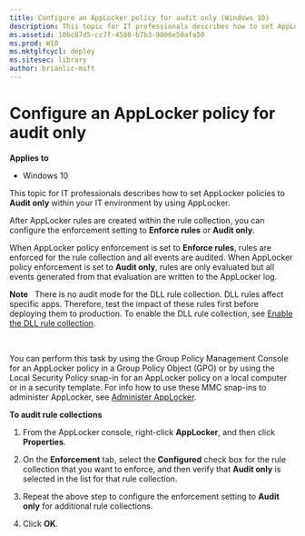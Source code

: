 ```yaml
---
title: Configure an AppLocker policy for audit only (Windows 10)
description: This topic for IT professionals describes how to set AppLocker policies to Audit only within your IT environment by using AppLocker.
ms.assetid: 10bc87d5-cc7f-4500-b7b3-9006e50afa50
ms.prod: W10
ms.mktglfcycl: deploy
ms.sitesec: library
author: brianlic-msft
---
```


# Configure an AppLocker policy for audit only


**Applies to**

-   Windows 10

This topic for IT professionals describes how to set AppLocker policies to **Audit only** within your IT environment by using AppLocker.

After AppLocker rules are created within the rule collection, you can configure the enforcement setting to **Enforce rules** or **Audit only**.

When AppLocker policy enforcement is set to **Enforce rules**, rules are enforced for the rule collection and all events are audited. When AppLocker policy enforcement is set to **Audit only**, rules are only evaluated but all events generated from that evaluation are written to the AppLocker log.

**Note**  
There is no audit mode for the DLL rule collection. DLL rules affect specific apps. Therefore, test the impact of these rules first before deploying them to production. To enable the DLL rule collection, see [Enable the DLL rule collection](enable-the-dll-rule-collection.md).

 

You can perform this task by using the Group Policy Management Console for an AppLocker policy in a Group Policy Object (GPO) or by using the Local Security Policy snap-in for an AppLocker policy on a local computer or in a security template. For info how to use these MMC snap-ins to administer AppLocker, see [Administer AppLocker](administer-applocker.md#BKMK_Using_Snapins).

**To audit rule collections**

1.  From the AppLocker console, right-click **AppLocker**, and then click **Properties**.

2.  On the **Enforcement** tab, select the **Configured** check box for the rule collection that you want to enforce, and then verify that **Audit only** is selected in the list for that rule collection.

3.  Repeat the above step to configure the enforcement setting to **Audit only** for additional rule collections.

4.  Click **OK**.

 

 





